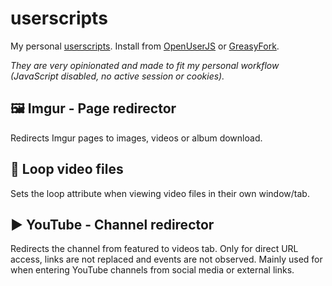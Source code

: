 # userscripts

My personal [userscripts](https://en.wikipedia.org/wiki/Userscript). Install from [OpenUserJS](https://openuserjs.org/users/var512) or [GreasyFork](https://greasyfork.org/users/222767-var512).

*They are very opinionated and made to fit my personal workflow (JavaScript disabled, no active session or cookies).*

🖼️ Imgur - Page redirector
---
Redirects Imgur pages to images, videos or album download.

🔁 Loop video files
------
Sets the loop attribute when viewing video files in their own window/tab.

▶️ YouTube - Channel redirector
------
Redirects the channel from featured to videos tab. Only for direct URL access, links are not replaced and events are not observed. Mainly used for when entering YouTube channels from social media or external links.

